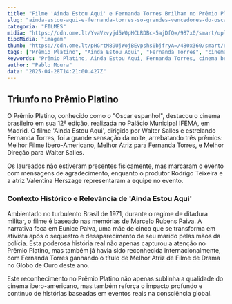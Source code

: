 ```yaml
---
title: "Filme 'Ainda Estou Aqui' e Fernanda Torres Brilham no Prêmio Platino"
slug: "ainda-estou-aqui-e-fernanda-torres-so-grandes-vencedores-do-oscar-espanhol"
categoria: "FILMES"
midia: "https://cdn.ome.lt/YvaVzvyjd5W0pHCLRDBc-5ajDfQ=/987x0/smart/uploads/conteudo/fotos/OMELETE_CAPA_-_2025-04-28T110426.828.png"
tipoMidia: "imagem"
thumb: "https://cdn.ome.lt/pHGrtM89UjWojBEvpshs0bjfryA=/480x360/smart/extras/conteudos/omelete_THUMB_-_2025-04-28T110410.482.png"
tags: ["Prêmio Platino", "Ainda Estou Aqui", "Fernanda Torres", "cinema brasileiro", "Walter Salles", "filme ibero-americano"]
keywords: "Prêmio Platino, Ainda Estou Aqui, Fernanda Torres, cinema brasileiro, Walter Salles, filme ibero-americano"
author: "Pablo Moura"
data: "2025-04-28T14:21:00.427Z"
---
```


## Triunfo no Prêmio Platino

O Prêmio Platino, conhecido como o "Oscar espanhol", destacou o cinema brasileiro em sua 12ª edição, realizada no Palácio Municipal IFEMA, em Madrid. O filme 'Ainda Estou Aqui', dirigido por Walter Salles e estrelando Fernanda Torres, foi a grande sensação da noite, arrebatando três prêmios: Melhor Filme Ibero-Americano, Melhor Atriz para Fernanda Torres, e Melhor Direção para Walter Salles.

Os laureados não estiveram presentes fisicamente, mas marcaram o evento com mensagens de agradecimento, enquanto o produtor Rodrigo Teixeira e a atriz Valentina Herszage representaram a equipe no evento.

### Contexto Histórico e Relevância de 'Ainda Estou Aqui'

Ambientado no turbulento Brasil de 1971, durante o regime de ditadura militar, o filme é baseado nas memórias de Marcelo Rubens Paiva. A narrativa foca em Eunice Paiva, uma mãe de cinco que se transforma em ativista após o sequestro e desaparecimento de seu marido pelas mãos da polícia. Esta poderosa história real não apenas capturou a atenção no Prêmio Platino, mas também já havia sido reconhecida internacionalmente, com Fernanda Torres ganhando o título de Melhor Atriz de Filme de Drama no Globo de Ouro deste ano.

Este reconhecimento no Prêmio Platino não apenas sublinha a qualidade do cinema ibero-americano, mas também reforça o impacto profundo e contínuo de histórias baseadas em eventos reais na consciência global.